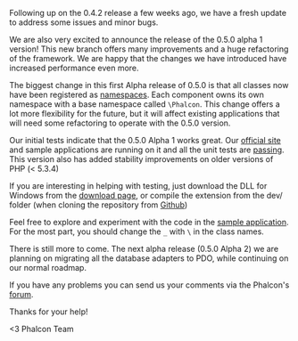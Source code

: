 Following up on the 0.4.2 release a few weeks ago, we have a fresh update to address some issues and minor bugs.

We are also very excited to announce the release of the 0.5.0 alpha 1 version! This new branch offers many improvements and a huge refactoring of the framework. We are happy that the changes we have introduced have increased performance even more.

The biggest change in this first Alpha release of 0.5.0 is that all classes now have been registered as [namespaces](http://www.php.net/manual/en/language.namespaces.rationale.php). Each component owns its own namespace with a base namespace called `\Phalcon`. This change offers a lot more flexibility for the future, but it will affect existing applications that will need some refactoring to operate with the 0.5.0 version.

Our initial tests indicate that the 0.5.0 Alpha 1 works great. Our [official site](https://github.com/phalcon/website) and sample applications are running on it and all the unit tests are [passing](http://travis-ci.org/#!/phalcon/cphalcon). This version also has added stability improvements on older versions of PHP (< 5.3.4)

If you are interesting in helping with testing, just download the DLL for Windows from the [download page](https://phalconphp.com/download), or compile the extension from the dev/ folder (when cloning the repository from [Github](https://github.com/phalcon/cphalcon/))

Feel free to explore and experiment with the code in the [sample application](https://github.com/phalcon/invo). For the most part, you should change the `_` with `\` in the class names.

There is still more to come. The next alpha release (0.5.0 Alpha 2) we are planning on migrating all the database adapters to PDO, while continuing on our normal roadmap.

If you have any problems you can send us your comments via the Phalcon's [forum](https://forum.phalconphp.com).

Thanks for your help!

<3 Phalcon Team